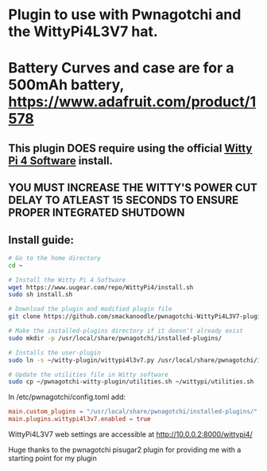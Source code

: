 # Plugin to use with Pwnagotchi and the WittyPi4L3V7 hat.
# Battery Curves and case are for a 500mAh battery, https://www.adafruit.com/product/1578

## This plugin DOES require using the official [Witty Pi 4 Software](https://github.com/uugear/Witty-Pi-4) install. 
## YOU MUST INCREASE THE WITTY'S POWER CUT DELAY TO ATLEAST 15 SECONDS TO ENSURE PROPER INTEGRATED SHUTDOWN

## Install guide:

```bash
# Go to the home directory
cd ~

# Install the Witty Pi 4 Software
wget https://www.uugear.com/repo/WittyPi4/install.sh
sudo sh install.sh

# Download the plugin and modified plugin file
git clone https://github.com/smackanoodle/pwnagotchi-WittyPi4L3V7-plugin/witty-plugin.git

# Make the installed-plugins directory if it doesn't already exist
sudo mkdir -p /usr/local/share/pwnagotchi/installed-plugins/

# Installs the user-plugin
sudo ln -s ~/witty-plugin/wittypi4l3v7.py /usr/local/share/pwnagotchi/installed-plugins/wittypi4l3v7.py

# Update the utilities file in Witty software
sudo cp ~/pwnagotchi-witty-plugin/utilities.sh ~/wittypi/utilities.sh

```


In /etc/pwnagotchi/config.toml add:
```toml
main.custom_plugins = "/usr/local/share/pwnagotchi/installed-plugins/"
main.plugins.wittypi4l3v7.enabled = true
```



WittyPi4L3V7 web settings are accessible at http://10.0.0.2:8000/wittypi4/

Huge thanks to the pwnagotchi pisugar2 plugin for providing me with a starting point for my plugin